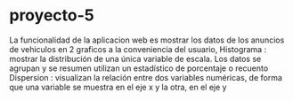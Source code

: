 # proyecto-5
La funcionalidad de la aplicacion web es mostrar los datos de los anuncios de vehiculos en 2 graficos a la conveniencia del usuario,
Histograma : mostrar la distribución de una única variable de escala. Los datos se agrupan y se resumen utilizan un estadístico de porcentaje o recuento
Dispersion : visualizan la relación entre dos variables numéricas, de forma que una variable se muestra en el eje x y la otra, en el eje y